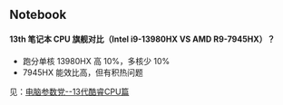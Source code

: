 ## Notebook

#### 13th 笔记本 CPU 旗舰对比（Intel i9-13980HX VS AMD R9-7945HX）？

* 跑分单核 13980HX 高 10%，多核少 10%
* 7945HX 能效比高，但有积热问题

见：[电脑参数党--13代酷睿CPU篇](https://zhuanlan.zhihu.com/p/618476729)
